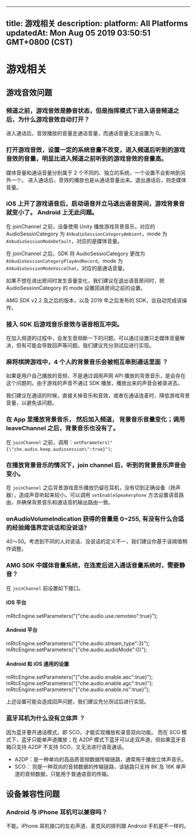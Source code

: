 
---
title: 游戏相关
description: 
platform: All Platforms
updatedAt: Mon Aug 05 2019 03:50:51 GMT+0800 (CST)
---
# 游戏相关
## 游戏音效问题

### 频道之前，游戏音效是静音状态，但是指挥模式下进入语音频道之后，为什么游戏音效自动打开？

进入通话后，音效播放的音量走通话音量，而通话音量无法设置为 0。

### 打开游戏音效，设置一定的系统音量不改变，进入频道后听到的游戏音效的音量，明显比进入频道之前听到的游戏音效的音量高。

媒体音量和通话音量分别属于 2 个不同的、独立的系统，一个设置不会影响到另外一个。 进入通话后，音效的播放也是从通话音量出来。退出通话后，则走媒体音量。

### iOS 上开了游戏语音后，启动语音并立马退出语音房间，游戏背景音就变小了。 Android 上无此问题。

在 joinChannel 之前，设备使用 Unity 播放游戏背景音乐，对应的 AudioSessioCategory 为 `AVAudioSessionCategoryAmbient`，mode 为 `AVAudioSessionModeDefault`，对应的是媒体音量。

在 joinChannel 之后，SDK 将 AudioSessioCategory 更改为 `AVAudioSessionCategoryPlayAndRecord`，mode 为 `AVAudioSessionModeVoiceChat`，对应的是通话音量。

如果不想在进出房间时发生音量变化，我们建议在退出语音房间时，把 AudioSessionCategory 的 mode 设置回进房间之前的设置。

AMG SDK v2.2 及之后的版本，以及 2019 年之后发布的 SDK，会自动完成该操作。

### 接入 SDK 后游戏音乐音效与语音相互冲突。

在加入频道的过程中，会发生音频断一下的问题。可以通过设置只走媒体音量解决，但有可能会导致回声等问题。我们建议充分测试后进行实现。

### 麻将棋牌游戏中，4 个人的背景音乐会被相互串到通话里面 ？

如果是用户自己播放的音频，不是通过调用声网 API 播放的背景音乐，是会存在这个问题的。由于游戏的声音不通过 SDK 播放，播放出来的声音会被录进去。

我们建议在通话的时候，直接关掉音乐和音效，或者在通话连麦时，降低游戏背景音量，以避免该问题。

### 在 App 里播放背景音乐， 然后加入频道， 背景音乐音量变化；调用 leaveChannel 之后，背景音乐也没有了。

在 `joinChannel` 之前，调用：`setParameters("{\"che.audio.keep.audiosession\":true}")`;

### 在播放背景音乐的情况下，join channel 后，听到的背景音乐声音会变小。

在 `joinChannel` 之后背景游戏音乐播放仍留在耳机，没有切到正确设备（扬声器），造成声音听起来较小。可以调用 `setEnableSpeakerphone` 方法设置语音路由，并确保背景音乐和通话音的输出路由一致。

### onAudioVolumeIndication 获得的音量是 0~255, 有没有什么合适的经验阈值界定说话和没说话?

40～50。考虑到不同的人对说话、没说话的定义不一，我们建议你基于该阈值稍作调整。

### AMG SDK 中媒体音量系统，在连麦后进入通话音量系统时，需要静音？

在 `joinChannel` 前设置如下接口。

#### iOS 平台

mRtcEngine.setParameters("{\"che.audio.use.remoteio\":true}");

#### Android 平台

mRtcEngine.setParameters("{\"che.audio.stream_type\":3}");
mRtcEngine.setParameters("{\"che.audio.audioMode\":0}");

#### Android 和 iOS 通用的设置

mRtcEngine.setParameters("{\"che.audio.enable.aec\":true}");
mRtcEngine.setParameters("{\"che.audio.enable.agc\":true}");
mRtcEngine.setParameters("{\"che.audio.enable.ns\":true}");

上述设置可能会造成回声问题，我们建议充分测试后进行实现。

### 蓝牙耳机为什么没有立体声 ？

因为蓝牙要开通话模式，即 SCO，才能实现播放和录音双向功能。 而在 SCO 模式下，蓝牙只能单声道播放；在 A2DP 模式下蓝牙可以走双声道，但如果蓝牙音箱只支持 A2DP 不支持 SCO，又无法进行语音通话。

* A2DP：是一种单向的高品质音频数据传输链路，通常用于播放立体声音乐。
* SCO： 则是一种双向的音频数据的传输链路，该链路只支持 8K 及 16K 单声道的音频数据，只能用于普通语音的传输。

## 设备兼容性问题

### Android 与 iPhone 耳机可以兼容吗？

不能。iPhone 耳机接口的左右声道、麦克风的排列跟 Android 手机是不一样的。


